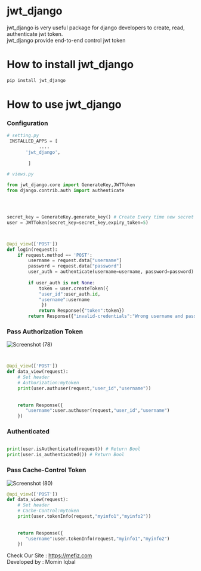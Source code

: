 # jwt_django

jwt_django is very useful package for django developers to create, read, authenticate jwt token. <br> jwt_django provide end-to-end control jwt token

# How to install jwt_django

```python
pip install jwt_django
```

# How to use jwt_django
### Configuration
```python
# setting.py
 INSTALLED_APPS = [
            ....
       'jwt_django',
       
        ]
```


```python
# views.py

from jwt_django.core import GenerateKey,JWTToken
from django.contrib.auth import authenticate




secret_key = GenerateKey.generate_key() # Create Every time new secret key, dont use production, in production use static key
user = JWTToken(secret_key=secret_key,expiry_token=5)



@api_view(['POST'])
def login(request):
    if request.method == 'POST':
        username = request.data["username"]
        password = request.data["password"]
        user_auth = authenticate(username=username, password=password)
     
        if user_auth is not None:
            token = user.createToken({
            "user_id":user_auth.id,
            "username":username
             })
            return Response({"token":token})
        return Response({"invalid-credentials":"Wrong username and password"})

```

### Pass Authorization Token

![Screenshot (78)](https://user-images.githubusercontent.com/61788052/219456256-9b0b2382-1ba6-4b96-8452-3ae21b449434.png)

````python


@api_view(['POST'])
def data_view(request):
    # Set header
    # Authorization:mytoken
    print(user.authuser(request,"user_id","username"))
    
   
    return Response({
       "username":user.authuser(request,"user_id","username")
    })

````

### Authenticated
````python

print(user.isAuthenticated(request)) # Return Bool
print(user.is_authenticated()) # Return Bool
````


### Pass Cache-Control Token


![Screenshot (80)](https://user-images.githubusercontent.com/61788052/219882873-ba1b846e-9d03-4404-a414-25ed36d03b7b.png)



````python
@api_view(['POST'])
def data_view(request):
    # Set header
    # Cache-Control:mytoken
    print(user.tokenInfo(request,"myinfo1","myinfo2"))
    
   
    return Response({
       "username":user.tokenInfo(request,"myinfo1","myinfo2")
    })
````


Check Our Site : https://mefiz.com </br>
Developed by : Momin Iqbal